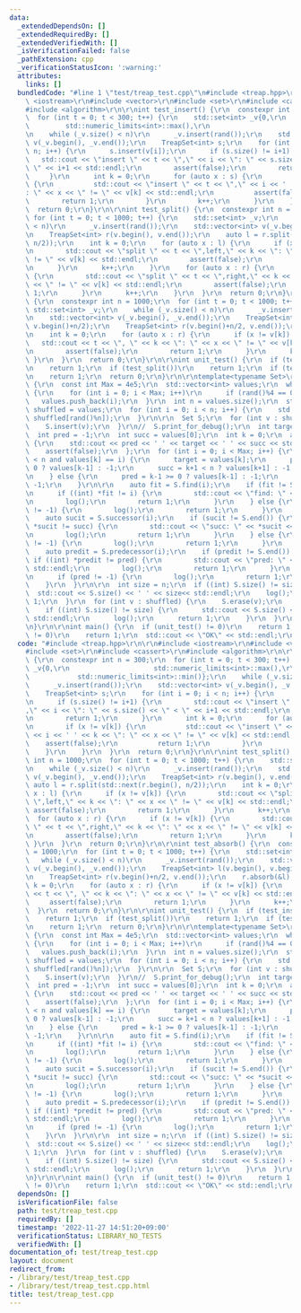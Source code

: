 ```yaml
---
data:
  _extendedDependsOn: []
  _extendedRequiredBy: []
  _extendedVerifiedWith: []
  _isVerificationFailed: false
  _pathExtension: cpp
  _verificationStatusIcon: ':warning:'
  attributes:
    links: []
  bundledCode: "#line 1 \"test/treap_test.cpp\"\n#include <treap.hpp>\r\n\r\n#include\
    \ <iostream>\r\n#include <vector>\r\n#include <set>\r\n#include <cassert>\r\n\
    #include <algorithm>\r\n\r\nint test_insert() {\r\n  constexpr int n = 300;\r\n\
    \  for (int t = 0; t < 300; t++) {\r\n    std::set<int> _v{0,\r\n            \
    \         std::numeric_limits<int>::max(),\r\n                     std::numeric_limits<int>::min()};\r\
    \n    while (_v.size() < n)\r\n      _v.insert(rand());\r\n    std::vector<int>\
    \ v(_v.begin(), _v.end());\r\n    TreapSet<int> s;\r\n    for (int i = 0; i <\
    \ n; i++) {\r\n      s.insert(v[i]);\r\n      if (s.size() != i+1) {\r\n     \
    \   std::cout << \"insert \" << t << \",\" << i << \": \" << s.size() << \" <\
    \ \" << i+1 << std::endl;\r\n        assert(false);\r\n        return 1;\r\n \
    \     }\r\n      int k = 0;\r\n      for (auto x : s) {\r\n        if (x != v[k])\
    \ {\r\n          std::cout << \"insert \" << t << \",\" << i << ' ' << k << \"\
    : \" << x << \" != \" << v[k] << std::endl;\r\n          assert(false);\r\n  \
    \        return 1;\r\n        }\r\n        k++;\r\n      }\r\n    }\r\n  }\r\n\
    \  return 0;\r\n}\r\n\r\nint test_split() {\r\n  constexpr int n = 1000;\r\n \
    \ for (int t = 0; t < 1000; t++) {\r\n    std::set<int> _v;\r\n    while (_v.size()\
    \ < n)\r\n      _v.insert(rand());\r\n    std::vector<int> v(_v.begin(), _v.end());\r\
    \n    TreapSet<int> r(v.begin(), v.end());\r\n    auto l = r.split(std::next(r.begin(),\
    \ n/2));\r\n    int k = 0;\r\n    for (auto x : l) {\r\n      if (x != v[k]) {\r\
    \n        std::cout << \"split \" << t << \",left,\" << k << \": \" << x << \"\
    \ != \" << v[k] << std::endl;\r\n        assert(false);\r\n        return 1;\r\
    \n      }\r\n      k++;\r\n    }\r\n    for (auto x : r) {\r\n      if (x != v[k])\
    \ {\r\n        std::cout << \"split \" << t << \",right,\" << k << \": \" << x\
    \ << \" != \" << v[k] << std::endl;\r\n        assert(false);\r\n        return\
    \ 1;\r\n      }\r\n      k++;\r\n    }\r\n  }\r\n  return 0;\r\n}\r\n\r\nint test_absorb()\
    \ {\r\n  constexpr int n = 1000;\r\n  for (int t = 0; t < 1000; t++) {\r\n   \
    \ std::set<int> _v;\r\n    while (_v.size() < n)\r\n      _v.insert(rand());\r\
    \n    std::vector<int> v(_v.begin(), _v.end());\r\n    TreapSet<int> l(v.begin(),\
    \ v.begin()+n/2);\r\n    TreapSet<int> r(v.begin()+n/2, v.end());\r\n    r.absorb(&l);\r\
    \n    int k = 0;\r\n    for (auto x : r) {\r\n      if (x != v[k]) {\r\n     \
    \   std::cout << t << \", \" << k << \": \" << x << \" != \" << v[k] << std::endl;\r\
    \n        assert(false);\r\n        return 1;\r\n      }\r\n      k++;\r\n   \
    \ }\r\n  }\r\n  return 0;\r\n}\r\n\r\nint unit_test() {\r\n  if (test_insert())\r\
    \n    return 1;\r\n  if (test_split())\r\n    return 1;\r\n  if (test_absorb())\r\
    \n    return 1;\r\n  return 0;\r\n}\r\n\r\ntemplate<typename Set>\r\nint test_set()\
    \ {\r\n  const int Max = 4e5;\r\n  std::vector<int> values;\r\n  while (values.empty())\
    \ {\r\n    for (int i = 0; i < Max; i++)\r\n      if (rand()%4 == 0)\r\n     \
    \   values.push_back(i);\r\n  }\r\n  int n = values.size();\r\n  std::vector<int>\
    \ shuffled = values;\r\n  for (int i = 0; i < n; i++) {\r\n    std::swap(shuffled[i],\
    \ shuffled[rand()%n]);\r\n  }\r\n\r\n  Set S;\r\n  for (int v : shuffled) {\r\n\
    \    S.insert(v);\r\n  }\r\n//  S.print_for_debug();\r\n  int target = -1;\r\n\
    \  int pred = -1;\r\n  int succ = values[0];\r\n  int k = 0;\r\n  auto log = [&]()\
    \ {\r\n    std::cout << pred << ' ' << target << ' ' << succ << std::endl;\r\n\
    \    assert(false);\r\n  };\r\n  for (int i = 0; i < Max; i++) {\r\n    if (k\
    \ < n and values[k] == i) {\r\n      target = values[k];\r\n      pred = k-1 >=\
    \ 0 ? values[k-1] : -1;\r\n      succ = k+1 < n ? values[k+1] : -1;\r\n      k++;\r\
    \n    } else {\r\n      pred = k-1 >= 0 ? values[k-1] : -1;\r\n      target =\
    \ -1;\r\n    }\r\n\r\n    auto fit = S.find(i);\r\n    if (fit != S.end()) {\r\
    \n      if ((int) *fit != i) {\r\n        std::cout << \"find: \" << i << std::endl;\r\
    \n        log();\r\n        return 1;\r\n      }\r\n    } else {\r\n      if (target\
    \ != -1) {\r\n        log();\r\n        return 1;\r\n      }\r\n    }\r\n\r\n\
    \    auto sucit = S.successor(i);\r\n    if (sucit != S.end()) {\r\n      if ((int)\
    \ *sucit != succ) {\r\n        std::cout << \"succ: \" << *sucit << std::endl;\r\
    \n        log();\r\n        return 1;\r\n      }\r\n    } else {\r\n      if (succ\
    \ != -1) {\r\n        log();\r\n        return 1;\r\n      }\r\n    }\r\n\r\n\
    \    auto predit = S.predecessor(i);\r\n    if (predit != S.end()) {\r\n     \
    \ if ((int) *predit != pred) {\r\n        std::cout << \"pred: \" << *predit <<\
    \ std::endl;\r\n        log();\r\n        return 1;\r\n      }\r\n    } else {\r\
    \n      if (pred != -1) {\r\n        log();\r\n        return 1;\r\n      }\r\n\
    \    }\r\n  }\r\n\r\n  int size = n;\r\n  if ((int) S.size() != size) {\r\n  \
    \  std::cout << S.size() << ' ' << size<< std::endl;\r\n    log();\r\n    return\
    \ 1;\r\n  }\r\n  for (int v : shuffled) {\r\n    S.erase(v);\r\n    size--;\r\n\
    \    if ((int) S.size() != size) {\r\n      std::cout << S.size() << ' ' << size<<\
    \ std::endl;\r\n      log();\r\n      return 1;\r\n    }\r\n  }\r\n  return 0;\r\
    \n}\r\n\r\nint main() {\r\n  if (unit_test() != 0)\r\n    return 1;\r\n  if (test_set<Treap<int>>()\
    \ != 0)\r\n    return 1;\r\n  std::cout << \"OK\" << std::endl;\r\n}\r\n"
  code: "#include <treap.hpp>\r\n\r\n#include <iostream>\r\n#include <vector>\r\n\
    #include <set>\r\n#include <cassert>\r\n#include <algorithm>\r\n\r\nint test_insert()\
    \ {\r\n  constexpr int n = 300;\r\n  for (int t = 0; t < 300; t++) {\r\n    std::set<int>\
    \ _v{0,\r\n                     std::numeric_limits<int>::max(),\r\n         \
    \            std::numeric_limits<int>::min()};\r\n    while (_v.size() < n)\r\n\
    \      _v.insert(rand());\r\n    std::vector<int> v(_v.begin(), _v.end());\r\n\
    \    TreapSet<int> s;\r\n    for (int i = 0; i < n; i++) {\r\n      s.insert(v[i]);\r\
    \n      if (s.size() != i+1) {\r\n        std::cout << \"insert \" << t << \"\
    ,\" << i << \": \" << s.size() << \" < \" << i+1 << std::endl;\r\n        assert(false);\r\
    \n        return 1;\r\n      }\r\n      int k = 0;\r\n      for (auto x : s) {\r\
    \n        if (x != v[k]) {\r\n          std::cout << \"insert \" << t << \",\"\
    \ << i << ' ' << k << \": \" << x << \" != \" << v[k] << std::endl;\r\n      \
    \    assert(false);\r\n          return 1;\r\n        }\r\n        k++;\r\n  \
    \    }\r\n    }\r\n  }\r\n  return 0;\r\n}\r\n\r\nint test_split() {\r\n  constexpr\
    \ int n = 1000;\r\n  for (int t = 0; t < 1000; t++) {\r\n    std::set<int> _v;\r\
    \n    while (_v.size() < n)\r\n      _v.insert(rand());\r\n    std::vector<int>\
    \ v(_v.begin(), _v.end());\r\n    TreapSet<int> r(v.begin(), v.end());\r\n   \
    \ auto l = r.split(std::next(r.begin(), n/2));\r\n    int k = 0;\r\n    for (auto\
    \ x : l) {\r\n      if (x != v[k]) {\r\n        std::cout << \"split \" << t <<\
    \ \",left,\" << k << \": \" << x << \" != \" << v[k] << std::endl;\r\n       \
    \ assert(false);\r\n        return 1;\r\n      }\r\n      k++;\r\n    }\r\n  \
    \  for (auto x : r) {\r\n      if (x != v[k]) {\r\n        std::cout << \"split\
    \ \" << t << \",right,\" << k << \": \" << x << \" != \" << v[k] << std::endl;\r\
    \n        assert(false);\r\n        return 1;\r\n      }\r\n      k++;\r\n   \
    \ }\r\n  }\r\n  return 0;\r\n}\r\n\r\nint test_absorb() {\r\n  constexpr int n\
    \ = 1000;\r\n  for (int t = 0; t < 1000; t++) {\r\n    std::set<int> _v;\r\n \
    \   while (_v.size() < n)\r\n      _v.insert(rand());\r\n    std::vector<int>\
    \ v(_v.begin(), _v.end());\r\n    TreapSet<int> l(v.begin(), v.begin()+n/2);\r\
    \n    TreapSet<int> r(v.begin()+n/2, v.end());\r\n    r.absorb(&l);\r\n    int\
    \ k = 0;\r\n    for (auto x : r) {\r\n      if (x != v[k]) {\r\n        std::cout\
    \ << t << \", \" << k << \": \" << x << \" != \" << v[k] << std::endl;\r\n   \
    \     assert(false);\r\n        return 1;\r\n      }\r\n      k++;\r\n    }\r\n\
    \  }\r\n  return 0;\r\n}\r\n\r\nint unit_test() {\r\n  if (test_insert())\r\n\
    \    return 1;\r\n  if (test_split())\r\n    return 1;\r\n  if (test_absorb())\r\
    \n    return 1;\r\n  return 0;\r\n}\r\n\r\ntemplate<typename Set>\r\nint test_set()\
    \ {\r\n  const int Max = 4e5;\r\n  std::vector<int> values;\r\n  while (values.empty())\
    \ {\r\n    for (int i = 0; i < Max; i++)\r\n      if (rand()%4 == 0)\r\n     \
    \   values.push_back(i);\r\n  }\r\n  int n = values.size();\r\n  std::vector<int>\
    \ shuffled = values;\r\n  for (int i = 0; i < n; i++) {\r\n    std::swap(shuffled[i],\
    \ shuffled[rand()%n]);\r\n  }\r\n\r\n  Set S;\r\n  for (int v : shuffled) {\r\n\
    \    S.insert(v);\r\n  }\r\n//  S.print_for_debug();\r\n  int target = -1;\r\n\
    \  int pred = -1;\r\n  int succ = values[0];\r\n  int k = 0;\r\n  auto log = [&]()\
    \ {\r\n    std::cout << pred << ' ' << target << ' ' << succ << std::endl;\r\n\
    \    assert(false);\r\n  };\r\n  for (int i = 0; i < Max; i++) {\r\n    if (k\
    \ < n and values[k] == i) {\r\n      target = values[k];\r\n      pred = k-1 >=\
    \ 0 ? values[k-1] : -1;\r\n      succ = k+1 < n ? values[k+1] : -1;\r\n      k++;\r\
    \n    } else {\r\n      pred = k-1 >= 0 ? values[k-1] : -1;\r\n      target =\
    \ -1;\r\n    }\r\n\r\n    auto fit = S.find(i);\r\n    if (fit != S.end()) {\r\
    \n      if ((int) *fit != i) {\r\n        std::cout << \"find: \" << i << std::endl;\r\
    \n        log();\r\n        return 1;\r\n      }\r\n    } else {\r\n      if (target\
    \ != -1) {\r\n        log();\r\n        return 1;\r\n      }\r\n    }\r\n\r\n\
    \    auto sucit = S.successor(i);\r\n    if (sucit != S.end()) {\r\n      if ((int)\
    \ *sucit != succ) {\r\n        std::cout << \"succ: \" << *sucit << std::endl;\r\
    \n        log();\r\n        return 1;\r\n      }\r\n    } else {\r\n      if (succ\
    \ != -1) {\r\n        log();\r\n        return 1;\r\n      }\r\n    }\r\n\r\n\
    \    auto predit = S.predecessor(i);\r\n    if (predit != S.end()) {\r\n     \
    \ if ((int) *predit != pred) {\r\n        std::cout << \"pred: \" << *predit <<\
    \ std::endl;\r\n        log();\r\n        return 1;\r\n      }\r\n    } else {\r\
    \n      if (pred != -1) {\r\n        log();\r\n        return 1;\r\n      }\r\n\
    \    }\r\n  }\r\n\r\n  int size = n;\r\n  if ((int) S.size() != size) {\r\n  \
    \  std::cout << S.size() << ' ' << size<< std::endl;\r\n    log();\r\n    return\
    \ 1;\r\n  }\r\n  for (int v : shuffled) {\r\n    S.erase(v);\r\n    size--;\r\n\
    \    if ((int) S.size() != size) {\r\n      std::cout << S.size() << ' ' << size<<\
    \ std::endl;\r\n      log();\r\n      return 1;\r\n    }\r\n  }\r\n  return 0;\r\
    \n}\r\n\r\nint main() {\r\n  if (unit_test() != 0)\r\n    return 1;\r\n  if (test_set<Treap<int>>()\
    \ != 0)\r\n    return 1;\r\n  std::cout << \"OK\" << std::endl;\r\n}\r\n"
  dependsOn: []
  isVerificationFile: false
  path: test/treap_test.cpp
  requiredBy: []
  timestamp: '2022-11-27 14:51:20+09:00'
  verificationStatus: LIBRARY_NO_TESTS
  verifiedWith: []
documentation_of: test/treap_test.cpp
layout: document
redirect_from:
- /library/test/treap_test.cpp
- /library/test/treap_test.cpp.html
title: test/treap_test.cpp
---
```

